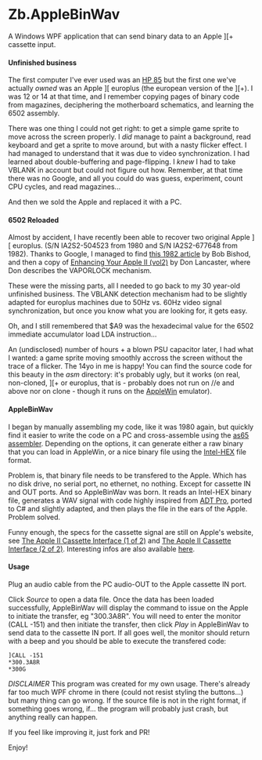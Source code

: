 Zb.AppleBinWav
==============
A Windows WPF application that can send binary data to an Apple ][+ cassette input.

#### Unfinished business

The first computer I've ever used was an [HP 85](http://oldcomputers.net/hp85.html) but the first one we've actually *owned* was an Apple ][ europlus (the european version of the ][+). I was 12 or 14 at that time, and I remember copying pages of binary code from magazines, deciphering the motherboard schematics, and learning the 6502 assembly.

There was one thing I could not get right: to get a simple game sprite to move across the screen properly. I *did* manage to paint a background, read keyboard and get a sprite to move around, but with a nasty flicker effect. I had managed to understand that it was due to video synchronization. I had learned about double-buffering and page-flipping. I *knew* I had to take VBLANK in account but could not figure out how. Remember, at that time there was no Google, and all you could do was guess, experiment, count CPU cycles, and read magazines...

And then we sold the Apple and replaced it with a PC.

#### 6502 Reloaded

Almost by accident, I have recently been able to recover two original Apple ][ europlus. (S/N IA2S2-504523 from 1980 and S/N IA2S2-677648 from 1982). Thanks to Google, I managed to find [this 1982 article](http://rich12345.tripod.com/aiivideo/softalk.html) by Bob Bishod, and then a copy of [Enhancing Your Apple II (vol2)](http://apple2online.com/web_documents/Enhancing%20Your%20Apple%20IIe%20Vol%202%20KB.pdf) by Don Lancaster, where Don describes the VAPORLOCK mechanism.

These were the missing parts, all I needed to go back to my 30 year-old unfinished business. The VBLANK detection mechanism had to be slightly adapted for europlus machines due to 50Hz vs. 60Hz video signal synchronization, but once you know what you are looking for, it gets easy.

Oh, and I still remembered that $A9 was the hexadecimal value for the 6502 immediate accumulator load LDA instruction...

An (undisclosed) number of hours + a blown PSU capacitor later, I had what I wanted: a game sprite moving smoothly accross the screen without the trace of a flicker. The 14yo in me is happy! You can find the source code for this beauty in the *asm* directory: it's probably ugly, but it works (on real, non-cloned, ][+ or europlus, that is - probably does not run on //e and above nor on clone - though it runs on the [AppleWin](https://github.com/AppleWin/AppleWin) emulator).

#### AppleBinWav

I began by manually assembling my code, like it was 1980 again, but quickly find it easier to write the code on a PC and cross-assemble using the [as65 assembler](http://www.kingswood-consulting.co.uk/assemblers/). Depending on the options, it can generate either a raw binary that you can load in AppleWin, or a nice binary file using the [Intel-HEX](http://en.wikipedia.org/wiki/Intel_HEX) file format.

Problem is, that binary file needs to be transfered to the Apple. Which has no disk drive, no serial port, no ethernet, no nothing. Except for cassette IN and OUT ports. And so AppleBinWav was born. It reads an Intel-HEX binary file, generates a WAV signal with code highly inspired from [ADT Pro](http://adtpro.sourceforge.net/index.html), ported to C# and slightly adapted, and then plays the file in the ears of the Apple. Problem solved.

Funny enough, the specs for the cassette signal are still on Apple's website, see [The Apple II Cassette Interface (1 of 2)](http://support.apple.com/kb/TA40730) and [The Apple II Cassette Interface (2 of 2)](http://support.apple.com/kb/TA40737). Interesting infos are also available [here](http://www.pagetable.com/?p=32).

#### Usage

Plug an audio cable from the PC audio-OUT to the Apple cassette IN port.

Click *Source* to open a data file. Once the data has been loaded successfully, AppleBinWav will display the command to issue on the Apple to initiate the transfer, eg "300.3A8R". You will need to enter the monitor (CALL -151) and then initiate the transfer, then click *Play* in AppleBinWav to send data to the cassette IN port. If all goes well, the monitor should return with a beep and you should be able to execute the transfered code:

```
]CALL -151
*300.3A8R
*300G
```

*DISCLAIMER* This program was created for my own usage. There's already far too much WPF chrome in there (could not resist styling the buttons...) but many thing can go wrong. If the source file is not in the right format, if something goes wrong, if... the program will probably just crash, but anything really can happen.

If you feel like improving it, just fork and PR!

Enjoy!
